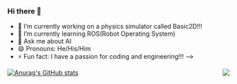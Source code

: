 ### Hi there 👋


- 🔭 I’m currently working on a physics simulator called Basic2D!!!
- 🌱 I’m currently learning ROS(Robot Operating System)
- 💬 Ask me about AI
- 😄 Pronouns: He/His/Him
- ⚡ Fun fact: I have a passion for coding and engineering!!!
-->

[![Anurag's GitHub stats](https://github-readme-stats.vercel.app/api?username=Shervi28)](https://github.com/anuraghazra/github-readme-stats)
</a>
<a href="https://github.com/Shervi28/Basic2D">
 <img align="right" src="https://github-readme-stats.vercel.app/api/pin/?username=Shervi28&repo=Basic2D&theme=light" />
</a>
